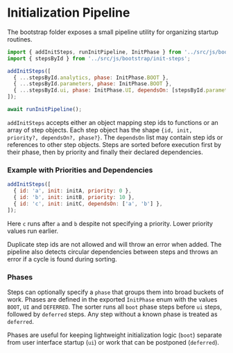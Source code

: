 # Initialization Pipeline

The bootstrap folder exposes a small pipeline utility for organizing startup routines.

```javascript
import { addInitSteps, runInitPipeline, InitPhase } from '../src/js/bootstrap/init-pipeline';
import { stepsById } from '../src/js/bootstrap/init-steps';

addInitSteps([
  { ...stepsById.analytics, phase: InitPhase.BOOT },
  { ...stepsById.parameters, phase: InitPhase.BOOT },
  { ...stepsById.ui, phase: InitPhase.UI, dependsOn: [stepsById.parameters] },
]);

await runInitPipeline();
```

`addInitSteps` accepts either an object mapping step ids to functions or an array of step objects. Each step object has the shape `{id, init, priority?, dependsOn?, phase?}`. The `dependsOn` list may contain step ids or references to other step objects. Steps are sorted before execution first by their phase, then by priority and finally their declared dependencies.

### Example with Priorities and Dependencies

```javascript
addInitSteps([
  { id: 'a', init: initA, priority: 0 },
  { id: 'b', init: initB, priority: 10 },
  { id: 'c', init: initC, dependsOn: ['a', 'b'] },
]);
```

Here `c` runs after `a` and `b` despite not specifying a priority. Lower priority values run earlier.

Duplicate step ids are not allowed and will throw an error when added. The
pipeline also detects circular dependencies between steps and throws an error if
a cycle is found during sorting.

### Phases

Steps can optionally specify a `phase` that groups them into broad buckets of work.
Phases are defined in the exported `InitPhase` enum with the values `BOOT`, `UI` and `DEFERRED`.
The sorter runs all `boot` phase steps before `ui` steps, followed by `deferred` steps.
Any step without a known phase is treated as `deferred`.

Phases are useful for keeping lightweight initialization logic (`boot`) separate
from user interface startup (`ui`) or work that can be postponed (`deferred`).
